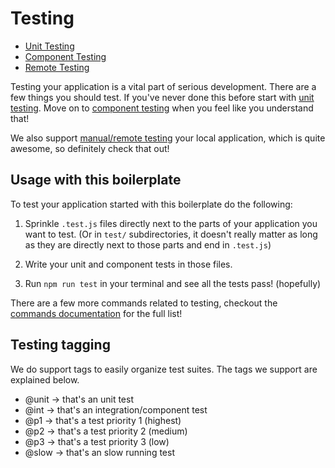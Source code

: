 # Testing

- [Unit Testing](unit-testing.md)
- [Component Testing](component-testing.md)
- [Remote Testing](remote-testing.md)

Testing your application is a vital part of serious development. There are a few
things you should test. If you've never done this before start with [unit testing](unit-testing.md).
Move on to [component testing](component-testing.md) when you feel like you
understand that!

We also support [manual/remote testing](remote-testing.md) your local application,
which is quite awesome, so definitely check that out!

## Usage with this boilerplate

To test your application started with this boilerplate do the following:

1. Sprinkle `.test.js` files directly next to the parts of your application you
   want to test. (Or in `test/` subdirectories, it doesn't really matter as long
   as they are directly next to those parts and end in `.test.js`)

1. Write your unit and component tests in those files.

1. Run `npm run test` in your terminal and see all the tests pass! (hopefully)

There are a few more commands related to testing, checkout the [commands documentation](../general/commands.md#testing)
for the full list!

## Testing tagging

We do support tags to easily organize test suites. The tags we support are explained below.

* @unit -> that's an unit test
* @int -> that's an integration/component test
* @p1 -> that's a test priority 1 (highest)
* @p2 -> that's a test priority 2 (medium)
* @p3 -> that's a test priority 3 (low)
* @slow -> that's an slow running test
